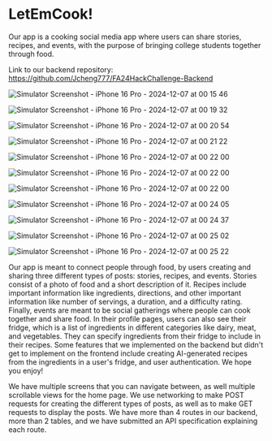 # LetEmCook!

Our app is a cooking social media app where users can share stories, recipes, and events, with the purpose of bringing college students together through food.

Link to our backend repository: https://github.com/Jcheng777/FA24HackChallenge-Backend

![Simulator Screenshot - iPhone 16 Pro - 2024-12-07 at 00 15 46](https://github.com/user-attachments/assets/22ba35aa-3384-48b9-a8c9-c7646e6df5d5)

![Simulator Screenshot - iPhone 16 Pro - 2024-12-07 at 00 19 32](https://github.com/user-attachments/assets/3215fc18-54b8-47e1-86ec-80196b2a7a07)

![Simulator Screenshot - iPhone 16 Pro - 2024-12-07 at 00 20 54](https://github.com/user-attachments/assets/13543546-1af5-4820-8385-69ac3707e36e)

![Simulator Screenshot - iPhone 16 Pro - 2024-12-07 at 00 21 22](https://github.com/user-attachments/assets/fdc1800f-5f9b-4566-b849-4c825c1ae5f4)

![Simulator Screenshot - iPhone 16 Pro - 2024-12-07 at 00 22 00](https://github.com/user-attachments/assets/396449bc-1d96-4d23-8af4-9c9d154d3599)

![Simulator Screenshot - iPhone 16 Pro - 2024-12-07 at 00 22 00](https://github.com/user-attachments/assets/54413d8d-2ae6-46f7-9b19-c4e638b383f8)

![Simulator Screenshot - iPhone 16 Pro - 2024-12-07 at 00 22 00](https://github.com/user-attachments/assets/c289a0c4-8120-4d88-ba70-2d5569ed5960)

![Simulator Screenshot - iPhone 16 Pro - 2024-12-07 at 00 24 05](https://github.com/user-attachments/assets/2795012e-618d-42e8-af8d-967f8a733e97)

![Simulator Screenshot - iPhone 16 Pro - 2024-12-07 at 00 24 37](https://github.com/user-attachments/assets/bc748248-77e4-4445-a9a6-9f217f66584e)

![Simulator Screenshot - iPhone 16 Pro - 2024-12-07 at 00 25 02](https://github.com/user-attachments/assets/e0d90dc0-2ab6-4682-bcd6-600e43425351)

![Simulator Screenshot - iPhone 16 Pro - 2024-12-07 at 00 25 22](https://github.com/user-attachments/assets/a92d4c68-da11-45ca-9664-019308d0287d)



Our app is meant to connect people through food, by users creating and sharing three different types of posts: stories, recipes, and events. Stories consist of a photo of food and a short description of it. Recipes include important information like ingredients, directions, and other important information like number of servings, a duration, and a difficulty rating. Finally, events are meant to be social gatherings where people can cook together and share food. In their profile pages, users can also see their fridge, which is a list of ingredients in different categories like dairy, meat, and vegetables. They can specify ingredients from their fridge to include in their recipes. Some features that we implemented on the backend but didn't get to implement on the frontend include creating AI-generated recipes from the ingredients in a user's fridge, and user authentication. We hope you enjoy!

We have multiple screens that you can navigate between, as well multiple scrollable views for the home page. We use networking to make POST requests for creating the different types of posts, as well as to make GET requests to display the posts. We have more than 4 routes in our backend, more than 2 tables, and we have submitted an API specification explaining each route. 



